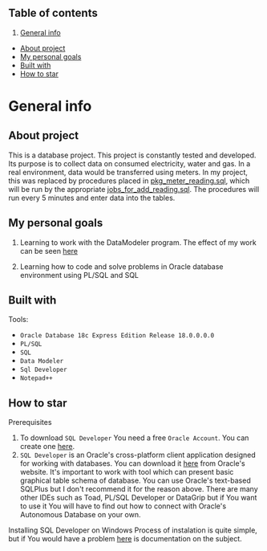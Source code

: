 
## Table of contents
1. [General info](#General_info)
* [About project](#About_project)
* [My personal goals](#My_personal_goals)
* [Built with](#https://github.com/dzinsowymis/MediaMeteringDataSystem/tree/main?tab=readme-ov-file#built-with)
* [How to star](#how-to-start)



# General info
## About project

This is a database project. This project is constantly tested and developed.
Its purpose is to collect data on consumed electricity, water and gas.
In a real environment, data would be transferred using meters.
In my project, this was replaced by procedures placed in [pkg_meter_reading.sql](https://github.com/dzinsowymis/MediaMeteringDataSystem/blob/feature/pkg/pkg_meter_reading.sql), which will be run by the appropriate [jobs_for_add_reading.sql](https://github.com/dzinsowymis/MediaMeteringDataSystem/blob/feature/jobs/jobs_for_add_reading.sql). The procedures will run every 5 minutes and enter data into the tables.

## My personal goals

1. Learning to work with the DataModeler program. The effect of my work can be seen [here](https://github.com/dzinsowymis/MediaMeteringDataSystem/blob/main/date_schema.png)

2. Learning how to code and solve problems in Oracle database environment using PL/SQL and SQL

## Built with

Tools:
* `Oracle Database 18c Express Edition Release 18.0.0.0.0`
* `PL/SQL`
* `SQL`
* `Data Modeler`
* `Sql Developer`
* `Notepad++`


## How to star

Prerequisites
1. To download `SQL Developer` You need a free `Oracle Account`. You can create one [here](https://profile.oracle.com/myprofile/account/create-account.jspx).
2. `SQL Developer` is an Oracle's cross-platform client application designed for working with databases. You can download it [here](https://www.oracle.com/database/sqldeveloper/technologies/download/) from Oracle's website.
It's important to work with tool which can present basic graphical table schema of database. You can use Oracle's text-based SQLPlus but I don't recommend it for the reason above.
There are many other IDEs such as Toad, PL/SQL Developer or DataGrip but if You want to use it You will have to find out how to connect with Oracle's Autonomous Database on your own.


Installing SQL Developer on Windows
Process of instalation is quite simple, but if You would have a problem [here](https://docs.oracle.com/en/database/oracle/sql-developer/22.2/rptug/sql-developer-concepts-usage.html#GUID-156BEBA3-2F9B-4CE0-8E91-728581FF46AB) is documentation on the subject.









